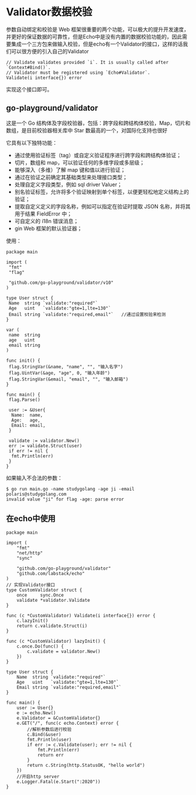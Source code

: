 # Validator数据校验

参数自动绑定和校验是 Web 框架很重要的两个功能，可以极大的提升开发速度，并更好的保证数据的可靠性，但是Echo中是没有内置的数据校验功能的，因此需要集成一个三方包来做输入校验，但是echo有一个Validator的接口，这样的话我们可以很方便的引入自己的Validator

```
// Validate validates provided `i`. It is usually called after `Context#Bind()`.
// Validator must be registered using `Echo#Validator`.
Validate(i interface{}) error
```

实现这个接口即可。

## go-playground/validator

这是一个 Go 结构体及字段校验器，包括：跨字段和跨结构体校验，Map，切片和数组，是目前校验器相关库中 Star 数最高的一个，对国际化支持也很好

它具有以下独特功能：

- 通过使用验证标签（tag）或自定义验证程序进行跨字段和跨结构体验证；
- 切片，数组和 map，可以验证任何的多维字段或多层级；
- 能够深入（多维）了解 map 键和值以进行验证；
- 通过在验证之前确定其基础类型来处理接口类型；
- 处理自定义字段类型，例如 sql driver Valuer；
- 别名验证标签，允许将多个验证映射到单个标签，以便更轻松地定义结构上的验证；
- 提取自定义定义的字段名称，例如可以指定在验证时提取 JSON 名称，并将其用于结果 FieldError 中；
- 可自定义的 i18n 错误消息；
- gin Web 框架的默认验证器；

使用：

```
package main

import (
 "fmt"
 "flag"

 "github.com/go-playground/validator/v10"
)

type User struct {
 Name  string `validate:"required"`
 Age   uint   `validate:"gte=1,lte=130"`
 Email string `validate:"required,email"`	//通过设置校验来检测
}

var (
 name  string
 age   uint
 email string
)

func init() {
 flag.StringVar(&name, "name", "", "输入名字")
 flag.UintVar(&age, "age", 0, "输入年龄")
 flag.StringVar(&email, "email", "", "输入邮箱")
}

func main() {
 flag.Parse()

 user := &User{
  Name:  name,
  Age:   age,
  Email: email,
 }

 validate := validator.New()
 err := validate.Struct(user)
 if err != nil {
  fmt.Println(err)
 }
}
```

如果输入不合法的参数：

```
$ go run main.go -name studygolang -age ji -email polaris@studygolang.com
invalid value "ji" for flag -age: parse error
```

## 在echo中使用

```
package main

import (
	"fmt"
	"net/http"
	"sync"

	"github.com/go-playground/validator"
	"github.com/labstack/echo"
)
// 实现Validator接口
type CustomValidator struct {
	once     sync.Once
	validate *validator.Validate
}

func (c *CustomValidator) Validate(i interface{}) error {
	c.lazyInit()
	return c.validate.Struct(i)
}

func (c *CustomValidator) lazyInit() {
	c.once.Do(func() {
		c.validate = validator.New()
	})
}

type User struct {
	Name  string `validate:"required"`
	Age   uint   `validate:"gte=1,lte=130"`
	Email string `validate:"required,email"`
}

func main() {
	user := User{}
	e := echo.New()
	e.Validator = &CustomValidator{}
	e.GET("/", func(c echo.Context) error {
		//解析参数后进行校验
		c.Bind(&user)
		fmt.Println(user)
		if err := c.Validate(user); err != nil {
			fmt.Println(err)
			return err
		}
		return c.String(http.StatusOK, "hello world")
	})
	//开启http server
	e.Logger.Fatal(e.Start(":2020"))
}

```

